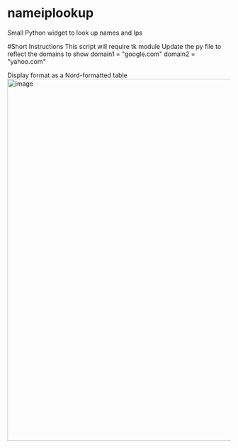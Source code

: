 # nameiplookup
Small Python widget to look up names and Ips

#Short Instructions
This script will require tk module
Update the py file to reflect the domains to show
        domain1 = "google.com"
        domain2 = "yahoo.com"
    
Display format as a Nord-formatted table
<img width="817" alt="image" src="https://github.com/user-attachments/assets/287a2824-aa1e-422b-bf20-4fb1b2aac205">

